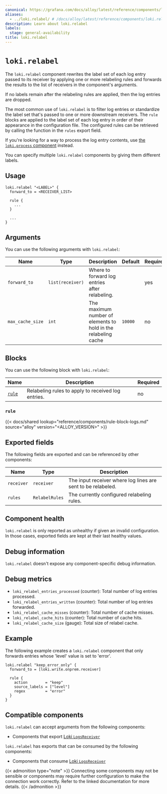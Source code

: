 ```yaml
---
canonical: https://grafana.com/docs/alloy/latest/reference/components/loki/loki.relabel/
aliases:
  - ../loki.relabel/ # /docs/alloy/latest/reference/components/loki.relabel/
description: Learn about loki.relabel
labels:
  stage: general-availability
title: loki.relabel
---
```


# `loki.relabel`

The `loki.relabel` component rewrites the label set of each log entry passed to its receiver by applying one or more relabeling rules and forwards the results to the list of receivers in the component's arguments.

If no labels remain after the relabeling rules are applied, then the log entries are dropped.

The most common use of `loki.relabel` is to filter log entries or standardize the label set that's passed to one or more downstream receivers.
The `rule` blocks are applied to the label set of each log entry in order of their appearance in the configuration file.
The configured rules can be retrieved by calling the function in the `rules` export field.

If you're looking for a way to process the log entry contents, use [the `loki.process` component][loki.process] instead.

[loki.process]: ../loki.process/

You can specify multiple `loki.relabel` components by giving them different labels.

## Usage

```alloy
loki.relabel "<LABEL>" {
  forward_to = <RECEIVER_LIST>

  rule {
    ...
  }

  ...
}
```

## Arguments

You can use the following arguments with `loki.relabel`:

| Name             | Type             | Description                                                    | Default  | Required |
| ---------------- | ---------------- | -------------------------------------------------------------- | -------- | -------- |
| `forward_to`     | `list(receiver)` | Where to forward log entries after relabeling.                 |          | yes      |
| `max_cache_size` | `int`            | The maximum number of elements to hold in the relabeling cache | `10000`  | no       |

## Blocks

You can use the following block with `loki.relabel`:

| Name           | Description                                        | Required |
| -------------- | -------------------------------------------------- | -------- |
| [`rule`][rule] | Relabeling rules to apply to received log entries. | no       |

[rule]: #rule

### `rule`

{{< docs/shared lookup="reference/components/rule-block-logs.md" source="alloy" version="<ALLOY_VERSION>" >}}

## Exported fields

The following fields are exported and can be referenced by other components:

| Name       | Type           | Description                                                  |
| ---------- | -------------- | ------------------------------------------------------------ |
| `receiver` | `receiver`     | The input receiver where log lines are sent to be relabeled. |
| `rules`    | `RelabelRules` | The currently configured relabeling rules.                   |

## Component health

`loki.relabel` is only reported as unhealthy if given an invalid configuration.
In those cases, exported fields are kept at their last healthy values.

## Debug information

`loki.relabel` doesn't expose any component-specific debug information.

## Debug metrics

* `loki_relabel_entries_processed` (counter): Total number of log entries processed.
* `loki_relabel_entries_written` (counter): Total number of log entries forwarded.
* `loki_relabel_cache_misses` (counter): Total number of cache misses.
* `loki_relabel_cache_hits` (counter): Total number of cache hits.
* `loki_relabel_cache_size` (gauge): Total size of relabel cache.

## Example

The following example creates a `loki.relabel` component that only forwards entries whose 'level' value is set to 'error'.

```alloy
loki.relabel "keep_error_only" {
  forward_to = [loki.write.onprem.receiver]

  rule {
    action        = "keep"
    source_labels = ["level"]
    regex         = "error"
  }
}
```

<!-- START GENERATED COMPATIBLE COMPONENTS -->

## Compatible components

`loki.relabel` can accept arguments from the following components:

- Components that export [Loki `LogsReceiver`](../../../compatibility/#loki-logsreceiver-exporters)

`loki.relabel` has exports that can be consumed by the following components:

- Components that consume [Loki `LogsReceiver`](../../../compatibility/#loki-logsreceiver-consumers)

{{< admonition type="note" >}}
Connecting some components may not be sensible or components may require further configuration to make the connection work correctly.
Refer to the linked documentation for more details.
{{< /admonition >}}

<!-- END GENERATED COMPATIBLE COMPONENTS -->
